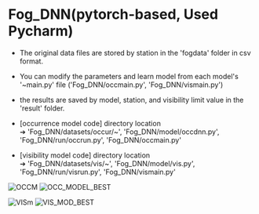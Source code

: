 # Fog_DNN(pytorch-based, Used Pycharm)

- The original data files are stored by station in the 'fogdata' folder in csv format.

- You can modify the parameters and learn model from each model's '~main.py' file ('Fog_DNN/occmain.py', 'Fog_DNN/vismain.py')

- the results are saved by model, station, and visibility limit value in the 'result' folder.

- [occurrence model code] directory location <br>
➔ 'Fog_DNN/datasets/occur/~', 'Fog_DNN/model/occdnn.py', 'Fog_DNN/run/occrun.py', 'Fog_DNN/occmain.py'

- [visibility model code] directory location <br>
➔ 'Fog_DNN/datasets/vis/~', 'Fog_DNN/model/vis.py', 'Fog_DNN/run/visrun.py', 'Fog_DNN/vismain.py'

![OCCM](https://user-images.githubusercontent.com/49590432/131450714-138800b2-6f84-44b5-a52d-8ac95d8226a7.png)
![OCC_MODEL_BEST](https://user-images.githubusercontent.com/49590432/131470030-4c4eb2ab-c97e-41d1-870b-746bc579f676.png)



![VISm](https://user-images.githubusercontent.com/49590432/131450717-c4170bea-45c8-4e44-b9e5-62e21d542146.png)
![VIS_MOD_BEST](https://user-images.githubusercontent.com/49590432/131470024-931bfcf4-c01e-4309-96a4-be72e939af57.png)


